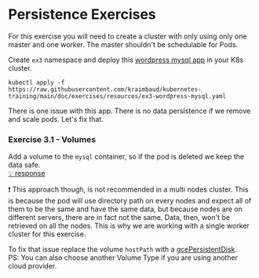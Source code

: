 # Persistence Exercises
For this exercise you will need to create a cluster with only using only one master and one worker. The master shouldn't be
schedulable for Pods.

Create `ex3` namespace and deploy this [wordpress mysql app](resources/ex3-wordpress-mysql.yaml) in your K8s cluster.

    kubectl apply -f https://raw.githubusercontent.com/kraimbaud/kubernetes-training/main/doc/exercises/resources/ex3-wordpress-mysql.yaml

There is one issue with this app. There is no data persistence if we remove and scale pods. Let's fix that. 

### Exercise 3.1 - Volumes

Add a volume to the `mysql` container, so if the pod is deleted we keep the data safe.   
[:bulb: response](responses/ex3/ex3-wordpress-mysql.yaml)

:exclamation: This approach though, is not recommended in a multi nodes cluster. This is because the pod will use directory path on every nodes and expect all of 
them to be the same and have the same data, but because nodes are on different servers, there are in fact not the same. Data, then, won't be 
retrieved on all the nodes. This is why we are working with a single worker cluster for this exercise.   

To fix that issue replace the volume `hostPath` with a [gcePersistentDisk](https://raw.githubusercontent.com/kraimbaud/kubernetes-training/main/doc/exercises/responses/ex3/ex3-wordpress-mysql.yaml).   
PS: You can also choose another Volume Type if you are using another cloud provider.   

